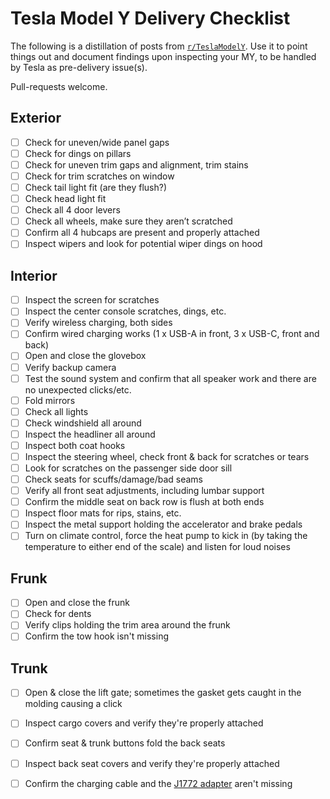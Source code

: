 # Tesla Model Y Delivery Checklist

The following is a distillation of posts from [`r/TeslaModelY`](https://www.reddit.com/r/TeslaModelY/).
Use it to point things out and document findings upon inspecting your MY, to be handled by Tesla as pre-delivery
issue(s).

Pull-requests welcome.

## Exterior

- [ ] Check for uneven/wide panel gaps
- [ ] Check for dings on pillars
- [ ] Check for uneven trim gaps and alignment, trim stains
- [ ] Check for trim scratches on window
- [ ] Check tail light fit (are they flush?)
- [ ] Check head light fit
- [ ] Check all 4 door levers
- [ ] Check all wheels, make sure they aren’t scratched
- [ ] Confirm all 4 hubcaps are present and properly attached
- [ ] Inspect wipers and look for potential wiper dings on hood

## Interior

- [ ] Inspect the screen for scratches
- [ ] Inspect the center console scratches, dings, etc.
- [ ] Verify wireless charging, both sides
- [ ] Confirm wired charging works (1 x USB-A in front, 3 x USB-C, front and back)
- [ ] Open and close the glovebox
- [ ] Verify backup camera
- [ ] Test the sound system and confirm that all speaker work and there are no unexpected clicks/etc.
- [ ] Fold mirrors
- [ ] Check all lights
- [ ] Check windshield all around
- [ ] Inspect the headliner all around
- [ ] Inspect both coat hooks
- [ ] Inspect the steering wheel, check front & back for scratches or tears
- [ ] Look for scratches on the passenger side door sill
- [ ] Check seats for scuffs/damage/bad seams
- [ ] Verify all front seat adjustments, including lumbar support 
- [ ] Confirm the middle seat on back row is flush at both ends
- [ ] Inspect floor mats for rips, stains, etc.
- [ ] Inspect the metal support holding the accelerator and brake pedals
- [ ] Turn on climate control, force the heat pump to kick in (by taking the temperature to either end of the scale) and listen for loud noises

## Frunk

- [ ] Open and close the frunk
- [ ] Check for dents
- [ ] Verify clips holding the trim area around the frunk
- [ ] Confirm the tow hook isn't missing

## Trunk

- [ ] Open & close the lift gate; sometimes the gasket gets caught in the molding causing a click 
- [ ] Inspect cargo covers and verify they're properly attached
- [ ] Confirm seat & trunk buttons fold the back seats
- [ ] Inspect back seat covers and verify they're properly attached
- [ ] Confirm the charging cable and the [J1772 adapter](https://shop.tesla.com/product/sae-j1772-charging-adapter) aren't missing




